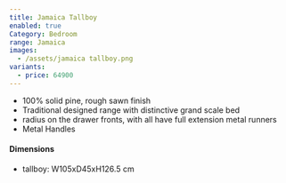 ```yaml
---
title: Jamaica Tallboy
enabled: true
Category: Bedroom
range: Jamaica
images:
  - /assets/jamaica tallboy.png
variants:
  - price: 64900
---
```


* 100% solid pine, rough sawn finish
* Traditional designed range with distinctive grand scale bed
* radius on the drawer fronts, with all have full extension metal runners
* Metal Handles

#### Dimensions

* tallboy: W105xD45xH126.5 cm

